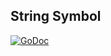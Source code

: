 ## String Symbol

[![GoDoc](https://godoc.org/github.com/AdamColton/parlex/symbol/stringsymbol?status.svg)](https://godoc.org/github.com/AdamColton/parlex/symbol/stringsymbol)